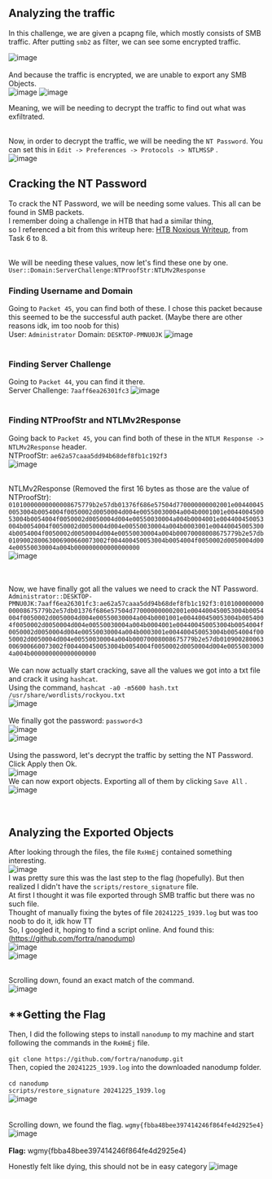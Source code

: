 ## **Analyzing the traffic**
In this challenge, we are given a pcapng file, which mostly consists of SMB traffic. After putting  `smb2` as filter, we can see some encrypted traffic.
<br>

![image](https://github.com/user-attachments/assets/6f7b3ebe-f5be-4944-ac5b-087c869e2bc3)
<br>
<br>
And because the traffic is encrypted, we are unable to export any SMB Objects.
<br>
![image](https://github.com/user-attachments/assets/2966af46-9bb9-4d78-8ed2-2babe3a4d174)
![image](https://github.com/user-attachments/assets/64fc7e75-74eb-4502-ba65-d347d717e542)


Meaning, we will be needing to decrypt the traffic to find out what was exfiltrated.
<br>
<br>

Now, in order to decrypt the traffic, we will be needing the `NT Password`. You can set this in `Edit -> Preferences -> Protocols -> NTLMSSP` .
<br>
![image](https://github.com/user-attachments/assets/d9dabdcb-e9a0-4649-a362-4bb4fc72d986)


## **Cracking the NT Password**
To crack the NT Password, we will be needing some values. This all can be found in SMB packets. <br>
I remember doing a challenge in HTB that had a similar thing, <br> so I referenced a bit from this writeup here: [HTB Noxious Writeup](https://medium.com/@jbtechmaven/hackthebox-noxious-sherlock-walkthrough-def721fe4f50), from Task 6 to 8.
<br>
<br>

We will be needing these values, now let's find these one by one. <br>
`User::Domain:ServerChallenge:NTProofStr:NTLMv2Response`

### Finding Username and Domain
Going to `Packet 45`, you can find both of these. I chose this packet because this seemed to be the successful auth packet. (Maybe there are other reasons idk, im too noob for this) <br>
User: `Administrator`    Domain: `DESKTOP-PMNU0JK`
![image](https://github.com/user-attachments/assets/8d169a3a-2ef2-43f6-862a-065d18a5ce06)
<br>
<br>

### Finding Server Challenge
Going to `Packet 44`, you can find it there. <br> 
Server Challenge: `7aaff6ea26301fc3`
![image](https://github.com/user-attachments/assets/a34d34fc-dba3-4f22-bd62-b161b7122b93)
<br>
<br>

### Finding NTProofStr and NTLMv2Response
Going back to `Packet 45`, you can find both of these in the `NTLM Response -> NTLMv2Response` header. <br>
NTProofStr: `ae62a57caaa5dd94b68def8fb1c192f3` <br>
![image](https://github.com/user-attachments/assets/b7b3fe66-bb92-4811-862b-317dea2a4b9a)
<br>
<br>

NTLMv2Response (Removed the first 16 bytes as those are the value of NTProofStr): `01010000000000008675779b2e57db01376f686e57504d770000000002001e004400450053004b0054004f0050002d0050004d004e00550030004a004b0001001e004400450053004b0054004f0050002d0050004d004e00550030004a004b0004001e004400450053004b0054004f0050002d0050004d004e00550030004a004b0003001e004400450053004b0054004f0050002d0050004d004e00550030004a004b00070008008675779b2e57db010900280063006900660073002f004400450053004b0054004f0050002d0050004d004e00550030004a004b000000000000000000`
<br>
![image](https://github.com/user-attachments/assets/f9749eb5-984e-4afa-aeab-7d71b30974ef)
<br>
<br>
<br>

Now, we have finally got all the values we need to crack the NT Password. <br>
`Administrator::DESKTOP-PMNU0JK:7aaff6ea26301fc3:ae62a57caaa5dd94b68def8fb1c192f3:01010000000000008675779b2e57db01376f686e57504d770000000002001e004400450053004b0054004f0050002d0050004d004e00550030004a004b0001001e004400450053004b0054004f0050002d0050004d004e00550030004a004b0004001e004400450053004b0054004f0050002d0050004d004e00550030004a004b0003001e004400450053004b0054004f0050002d0050004d004e00550030004a004b00070008008675779b2e57db010900280063006900660073002f004400450053004b0054004f0050002d0050004d004e00550030004a004b000000000000000000`
<br>
<br>
We can now actually start cracking, save all the values we got into a txt file and crack it using `hashcat`. <br>
Using the command, `hashcat -a0 -m5600 hash.txt /usr/share/wordlists/rockyou.txt` <br>
![image](https://github.com/user-attachments/assets/6c3cbc27-1f7d-4ed5-9c5a-a4bf3ad807f5)
<br>
<br>
We finally got the password: `password<3` <br>
![image](https://github.com/user-attachments/assets/eabde18d-14e1-495f-96a9-ec153c8cb74e)
<br>
![image](https://github.com/user-attachments/assets/7a3f19a7-49fa-46a5-bffa-d1197ee4dee7)
<br>
<br>
Using the password, let's decrypt the traffic by setting the NT Password. Click Apply then Ok. <br>
![image](https://github.com/user-attachments/assets/5ec36a80-47c7-4a8e-9914-1f0f0d150c01)
<br>
We can now export objects. Exporting all of them by clicking `Save All` .<br>
![image](https://github.com/user-attachments/assets/e4c7ac5e-22e4-447c-ac37-5c5255789dac)
<br>
<br>
<br>

## **Analyzing the Exported Objects**
After looking through the files, the file `RxHmEj` contained something interesting. <br>
![image](https://github.com/user-attachments/assets/9a88c1fe-0e5f-4abf-918f-2d21528571df)
<br>
I was pretty sure this was the last step to the flag (hopefully). But then realized I didn't have the `scripts/restore_signature` file. <br>
At first I thought it was file exported through SMB traffic but there was no such file. <br>
Thought of manually fixing the bytes of file `20241225_1939.log` but was too noob to do it, idk how TT <br>
So, I googled it, hoping to find a script online. And found this: (https://github.com/fortra/nanodump) <br>
![image](https://github.com/user-attachments/assets/153c418b-9735-439c-88a2-2f452cc3a8f1)
<br>
![image](https://github.com/user-attachments/assets/b7c2b44d-2377-4374-8cb0-870ae7d58555)
<br>
<br>

Scrolling down, found an exact match of the command. <br>
![image](https://github.com/user-attachments/assets/66d53d82-c163-4a41-8569-e22eda3aa531)
<br>

## **Getting the Flag

Then, I did the following steps to install `nanodump` to my machine and start following the commands in the `RxHmEj` file. 
<br> 
<br>
`git clone https://github.com/fortra/nanodump.git`  <br>
Then, copied the `20241225_1939.log` into the downloaded nanodump folder. 
<br>
<br>
`cd nanodump` <br>
`scripts/restore_signature 20241225_1939.log` <br>
![image](https://github.com/user-attachments/assets/adf9aed8-9da2-4932-86ea-a3a832743b70)
<br>
<br>
<br>
Scrolling down, we found the flag. `wgmy{fbba48bee397414246f864fe4d2925e4}`
![image](https://github.com/user-attachments/assets/85182994-1232-4f14-b542-52b4ef5786a0)
<br>
<br>
**Flag:** wgmy{fbba48bee397414246f864fe4d2925e4}

Honestly felt like dying, this should not be in easy category
![image](https://github.com/user-attachments/assets/be4beeed-d360-4808-930c-118b43d25aa2)





























